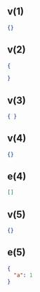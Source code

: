 ## v(1)

```json
{}
```

## v(2)


```json
{

}
```

## v(3)

```json
{ }
```

## v(4)

```json
{}
```

## e(4)

```json
[]
```

## v(5)

```json
{}
```

## e(5)

```json
{
  "a": 1
}
```
